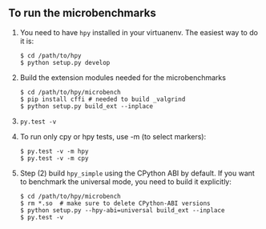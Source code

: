 To run the microbenchmarks
--------------------------

1. You need to have `hpy` installed in your virtuanenv. The easiest way
   to do it is:

       $ cd /path/to/hpy
       $ python setup.py develop

2. Build the extension modules needed for the microbenchmarks

       $ cd /path/to/hpy/microbench
       $ pip install cffi # needed to build _valgrind
       $ python setup.py build_ext --inplace

2. `py.test -v`

3. To run only cpy or hpy tests, use -m (to select markers):

       $ py.test -v -m hpy
       $ py.test -v -m cpy

4. Step (2) build `hpy_simple` using the CPython ABI by default. If you want
   to benchmark the universal mode, you need to build it explicitly:

       $ cd /path/to/hpy/microbench
       $ rm *.so  # make sure to delete CPython-ABI versions
       $ python setup.py --hpy-abi=universal build_ext --inplace
       $ py.test -v
